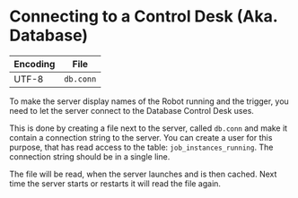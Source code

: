 # Connecting to a Control Desk (Aka. Database)
| Encoding | File      |
| -------- | --------- |
| UTF-8    | `db.conn` |

To make the server display names of the Robot running and the trigger, you need to let the server connect to the Database Control Desk uses.

This is done by creating a file next to the server, called `db.conn` and make it contain a connection string to the server. You can create a user for this purpose, that has read access to the table: `job_instances_running`. The connection string should be in a single line.

The file will be read, when the server launches and is then cached. Next time the server starts or restarts it will read the file again.